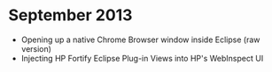 # September 2013

* Opening up a native Chrome Browser window inside Eclipse (raw version)
* Injecting HP Fortify Eclipse Plug-in Views into HP's WebInspect UI